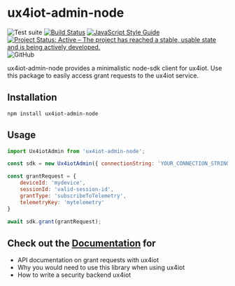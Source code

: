 # ux4iot-admin-node

![Test suite](https://github.com/jankapunkt/npm-package-template/workflows/Test%20suite/badge.svg)
[![Build Status](https://travis-ci.org/jankapunkt/npm-package-template.svg?branch=master)](https://travis-ci.org/jankapunkt/npm-package-template)
[![JavaScript Style Guide](https://img.shields.io/badge/code_style-standard-brightgreen.svg)](https://standardjs.com)
[![Project Status: Active – The project has reached a stable, usable state and is being actively developed.](https://www.repostatus.org/badges/latest/active.svg)](https://www.repostatus.org/#active)
![GitHub](https://img.shields.io/github/license/jankapunkt/npm-package-template)

ux4iot-admin-node provides a minimalistic node-sdk client for ux4iot. Use this package to easily access grant requests to the ux4iot service.

## Installation

```
npm install ux4iot-admin-node
```

## Usage

```js
import Ux4iotAdmin from 'ux4iot-admin-node';

const sdk = new Ux4iotAdmin({ connectionString: 'YOUR_CONNECTION_STRING' });

const grantRequest = {
    deviceId: 'mydevice',
    sessionId: 'valid-session-id',
    grantType: 'subscribeToTelemetry',
    telemetryKey: 'mytelemetry'
}

await sdk.grant(grantRequest);
```

## Check out the [Documentation](https://docs.ux4iot.com/implementing-your-custom-security-backend/introduction) for

- API documentation on grant requests with ux4iot
- Why you would need to use this library when using ux4iot
- How to write a security backend ux4iot
